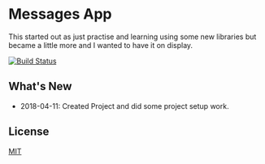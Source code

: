 # Messages App

This started out as just practise and learning using some new libraries but became a little more and I wanted to have it on display.

[![Build Status](https://travis-ci.org/NLSteveO/MessagesApp.svg?branch=master)](https://travis-ci.org/NLSteveO/MessagesApp)

## What's New
- 2018-04-11: Created Project and did some project setup work.

## License
[MIT](/LICENSE)
